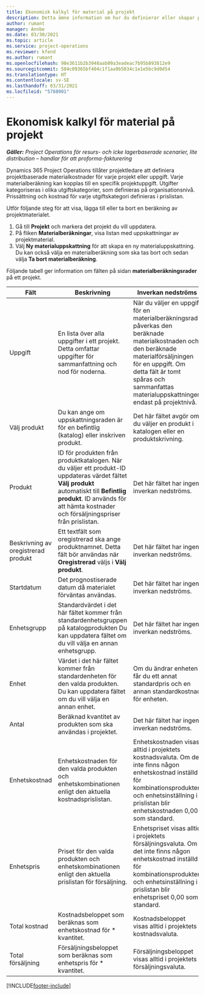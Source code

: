 ```yaml
---
title: Ekonomisk kalkyl för material på projekt
description: Detta ämne information om hur du definierar eller skapar projektbaserat material.
author: rumant
manager: Annbe
ms.date: 03/30/2021
ms.topic: article
ms.service: project-operations
ms.reviewer: kfend
ms.author: rumant
ms.openlocfilehash: 98e3611b2b3948aab09a3eadeac7b95b893812e9
ms.sourcegitcommit: 504c09365bf404c1f1aa9b5034c1e1e5bc9d0d54
ms.translationtype: HT
ms.contentlocale: sv-SE
ms.lasthandoff: 03/31/2021
ms.locfileid: "5788901"
---
```

# <a name="financial-estimates-for-materials-on-projects"></a>Ekonomisk kalkyl för material på projekt

_**Gäller:** Project Operations för resurs- och icke lagerbaserade scenarier, lite distribution – handlar för att proforma-fakturering_

Dynamics 365 Project Operations tillåter projektledare att definiera projektbaserade materialkostnader för varje projekt eller uppgift. Varje materialberäkning kan kopplas till en specifik projektuppgift. Utgifter kategoriseras i olika utgiftskategorier, som definieras på organisationsnivå. Prissättning och kostnad för varje utgiftskategori definieras i prislistan. 

Utför följande steg för att visa, lägga till eller ta bort en beräkning av projektmaterialet.

1. Gå till **Projekt** och markera det projekt du vill uppdatera.
2. På fliken **Materialberäkningar**, visa listan med uppskattningar av projektmaterial.
3. Välj **Ny materialuppskattning** för att skapa en ny materialuppskattning. Du kan också välja en materialberäkning som ska tas bort och sedan välja **Ta bort materialberäkning**.

Följande tabell ger information om fälten på sidan **materialberäkningsrader** på ett projekt. 

| **Fält** | **Beskrivning** | **Inverkan nedströms** |
| --- | --- | --- |
| Uppgift | En lista över alla uppgifter i ett projekt. Detta omfattar uppgifter för sammanfattning och nod för noderna. | När du väljer en uppgift för en materialberäkningsrad påverkas den beräknade materialkostnaden och den beräknade materialförsäljningen för en uppgift. Om detta fält är tomt spåras och sammanfattas materialuppskattningen endast på projektnivå. |
| Välj produkt |  Du kan ange om uppskattningsraden är för en befintlig (katalog) eller inskriven produkt. | Det här fältet avgör om du väljer en produkt i katalogen eller en produktskrivning. |
| Produkt | ID för produkten från produktkatalogen. När du väljer ett produkt-ID uppdateras värdet fältet **Välj produkt** automatiskt till **Befintlig produkt**. ID används för att hämta kostnader och försäljningspriser från prislistan. | Det här fältet har ingen inverkan nedströms. |
| Beskrivning av oregistrerad produkt | Ett textfält som oregistrerad ska ange produktnamnet. Detta fält bör användas när **Oregistrerad** väljs i **Välj produkt**.| Det här fältet har ingen inverkan nedströms. |
| Startdatum | Det prognostiserade datum då materialet förväntas användas. | Det här fältet har ingen inverkan nedströms. |
| Enhetsgrupp | Standardvärdet i det här fältet kommer från standardenhetsgruppen på katalogprodukten Du kan uppdatera fältet om du vill välja en annan enhetsgrupp. | Det här fältet har ingen inverkan nedströms. |
| Enhet | Värdet i det här fältet kommer från standardenheten för den valda produkten. Du kan uppdatera fältet om du vill välja en annan enhet. | Om du ändrar enheten får du ett annat standardpris och en annan standardkostnad för enheten. |
| Antal | Beräknad kvantitet av produkten som ska användas i projektet. | Det här fältet har ingen inverkan nedströms. |
| Enhetskostnad | Enhetskostnaden för den valda produkten och enhetskombinationen enligt den aktuella kostnadsprislistan. | Enhetskostnaden visas alltid i projektets kostnadsvaluta. Om det inte finns någon enhetskostnad inställd för kombinationsprodukten och enhetsinställning i prislistan blir enhetskostnaden 0,00 som standard. |
| Enhetspris | Priset för den valda produkten och enhetskombinationen enligt den aktuella prislistan för försäljning. | Enhetspriset visas alltid i projektets försäljningsvaluta. Om det inte finns någon enhetskostnad inställd för kombinationsprodukten och enhetsinställning i prislistan blir enhetspriset 0,00 som standard.|
| Total kostnad | Kostnadsbeloppet som beräknas som enhetskostnad för \* kvantitet.| Kostnadsbeloppet visas alltid i projektets kostnadsvaluta. |
| Total försäljning | Försäljningsbeloppet som beräknas som enhetspris för \* kvantitet. | Försäljningsbeloppet visas alltid i projektets försäljningsvaluta. |


[!INCLUDE[footer-include](../includes/footer-banner.md)]
